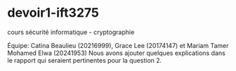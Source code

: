 # devoir1-ift3275
cours sécurité informatique - cryptographie

Équipe: Catina Beaulieu (20216999), Grace Lee (20174147) et Mariam Tamer Mohamed Elwa (20241953)
Nous avons ajouter quelques explications dans le rapport qui seraient pertinentes pour la question 2.
